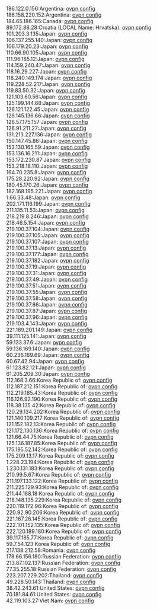 186.122.0.156:Argentina: [ovpn config](vpn/186_122_0_156.ovpn)  
186.158.220.152:Argentina: [ovpn config](vpn/186_158_220_152.ovpn)  
184.65.186.165:Canada: [ovpn config](vpn/184_65_186_165.ovpn)  
89.172.88.28:Croatia (LOCAL Name: Hrvatska): [ovpn config](vpn/89_172_88_28.ovpn)  
101.203.3.135:Japan: [ovpn config](vpn/101_203_3_135.ovpn)  
106.137.255.140:Japan: [ovpn config](vpn/106_137_255_140.ovpn)  
106.179.20.23:Japan: [ovpn config](vpn/106_179_20_23.ovpn)  
110.66.90.105:Japan: [ovpn config](vpn/110_66_90_105.ovpn)  
111.96.185.12:Japan: [ovpn config](vpn/111_96_185_12.ovpn)  
114.159.240.47:Japan: [ovpn config](vpn/114_159_240_47.ovpn)  
118.16.29.227:Japan: [ovpn config](vpn/118_16_29_227.ovpn)  
118.240.149.174:Japan: [ovpn config](vpn/118_240_149_174.ovpn)  
119.228.52.217:Japan: [ovpn config](vpn/119_228_52_217.ovpn)  
119.83.50.32:Japan: [ovpn config](vpn/119_83_50_32.ovpn)  
121.103.60.56:Japan: [ovpn config](vpn/121_103_60_56.ovpn)  
125.199.144.68:Japan: [ovpn config](vpn/125_199_144_68.ovpn)  
126.121.122.45:Japan: [ovpn config](vpn/126_121_122_45.ovpn)  
126.145.136.66:Japan: [ovpn config](vpn/126_145_136_66.ovpn)  
126.57.175.157:Japan: [ovpn config](vpn/126_57_175_157.ovpn)  
126.91.211.27:Japan: [ovpn config](vpn/126_91_211_27.ovpn)  
131.213.227.136:Japan: [ovpn config](vpn/131_213_227_136.ovpn)  
150.147.45.86:Japan: [ovpn config](vpn/150_147_45_86.ovpn)  
153.130.165.59:Japan: [ovpn config](vpn/153_130_165_59.ovpn)  
153.136.16.211:Japan: [ovpn config](vpn/153_136_16_211.ovpn)  
153.172.230.87:Japan: [ovpn config](vpn/153_172_230_87.ovpn)  
153.218.18.110:Japan: [ovpn config](vpn/153_218_18_110.ovpn)  
164.70.235.8:Japan: [ovpn config](vpn/164_70_235_8.ovpn)  
175.28.220.92:Japan: [ovpn config](vpn/175_28_220_92.ovpn)  
180.45.170.26:Japan: [ovpn config](vpn/180_45_170_26.ovpn)  
182.168.195.221:Japan: [ovpn config](vpn/182_168_195_221.ovpn)  
1.66.33.48:Japan: [ovpn config](vpn/1_66_33_48.ovpn)  
202.171.116.199:Japan: [ovpn config](vpn/202_171_116_199.ovpn)  
211.135.11.53:Japan: [ovpn config](vpn/211_135_11_53.ovpn)  
218.219.8.246:Japan: [ovpn config](vpn/218_219_8_246.ovpn)  
218.46.5.154:Japan: [ovpn config](vpn/218_46_5_154.ovpn)  
219.100.37.104:Japan: [ovpn config](vpn/219_100_37_104.ovpn)  
219.100.37.105:Japan: [ovpn config](vpn/219_100_37_105.ovpn)  
219.100.37.107:Japan: [ovpn config](vpn/219_100_37_107.ovpn)  
219.100.37.13:Japan: [ovpn config](vpn/219_100_37_13.ovpn)  
219.100.37.177:Japan: [ovpn config](vpn/219_100_37_177.ovpn)  
219.100.37.182:Japan: [ovpn config](vpn/219_100_37_182.ovpn)  
219.100.37.19:Japan: [ovpn config](vpn/219_100_37_19.ovpn)  
219.100.37.31:Japan: [ovpn config](vpn/219_100_37_31.ovpn)  
219.100.37.49:Japan: [ovpn config](vpn/219_100_37_49.ovpn)  
219.100.37.51:Japan: [ovpn config](vpn/219_100_37_51.ovpn)  
219.100.37.55:Japan: [ovpn config](vpn/219_100_37_55.ovpn)  
219.100.37.58:Japan: [ovpn config](vpn/219_100_37_58.ovpn)  
219.100.37.86:Japan: [ovpn config](vpn/219_100_37_86.ovpn)  
219.100.37.87:Japan: [ovpn config](vpn/219_100_37_87.ovpn)  
219.100.37.96:Japan: [ovpn config](vpn/219_100_37_96.ovpn)  
219.103.4.143:Japan: [ovpn config](vpn/219_103_4_143.ovpn)  
221.189.201.149:Japan: [ovpn config](vpn/221_189_201_149.ovpn)  
39.111.125.141:Japan: [ovpn config](vpn/39_111_125_141.ovpn)  
59.133.37.6:Japan: [ovpn config](vpn/59_133_37_6.ovpn)  
59.136.169.140:Japan: [ovpn config](vpn/59_136_169_140.ovpn)  
60.236.169.69:Japan: [ovpn config](vpn/60_236_169_69.ovpn)  
60.67.42.94:Japan: [ovpn config](vpn/60_67_42_94.ovpn)  
61.123.82.121:Japan: [ovpn config](vpn/61_123_82_121.ovpn)  
61.205.209.30:Japan: [ovpn config](vpn/61_205_209_30.ovpn)  
112.168.3.66:Korea Republic of: [ovpn config](vpn/112_168_3_66.ovpn)  
112.187.212.151:Korea Republic of: [ovpn config](vpn/112_187_212_151.ovpn)  
112.219.185.43:Korea Republic of: [ovpn config](vpn/112_219_185_43.ovpn)  
116.126.92.190:Korea Republic of: [ovpn config](vpn/116_126_92_190.ovpn)  
118.38.135.42:Korea Republic of: [ovpn config](vpn/118_38_135_42.ovpn)  
120.29.134.202:Korea Republic of: [ovpn config](vpn/120_29_134_202.ovpn)  
121.140.109.217:Korea Republic of: [ovpn config](vpn/121_140_109_217.ovpn)  
121.152.182.13:Korea Republic of: [ovpn config](vpn/121_152_182_13.ovpn)  
121.172.130.136:Korea Republic of: [ovpn config](vpn/121_172_130_136.ovpn)  
121.66.44.75:Korea Republic of: [ovpn config](vpn/121_66_44_75.ovpn)  
125.136.187.85:Korea Republic of: [ovpn config](vpn/125_136_187_85.ovpn)  
175.195.52.142:Korea Republic of: [ovpn config](vpn/175_195_52_142.ovpn)  
175.209.13.17:Korea Republic of: [ovpn config](vpn/175_209_13_17.ovpn)  
1.228.23.194:Korea Republic of: [ovpn config](vpn/1_228_23_194.ovpn)  
1.230.131.183:Korea Republic of: [ovpn config](vpn/1_230_131_183.ovpn)  
210.99.5.67:Korea Republic of: [ovpn config](vpn/210_99_5_67.ovpn)  
211.197.133.122:Korea Republic of: [ovpn config](vpn/211_197_133_122.ovpn)  
211.225.129.93:Korea Republic of: [ovpn config](vpn/211_225_129_93.ovpn)  
211.44.188.18:Korea Republic of: [ovpn config](vpn/211_44_188_18.ovpn)  
218.148.135.229:Korea Republic of: [ovpn config](vpn/218_148_135_229.ovpn)  
220.119.172.96:Korea Republic of: [ovpn config](vpn/220_119_172_96.ovpn)  
220.92.90.206:Korea Republic of: [ovpn config](vpn/220_92_90_206.ovpn)  
221.167.26.145:Korea Republic of: [ovpn config](vpn/221_167_26_145.ovpn)  
222.101.152.135:Korea Republic of: [ovpn config](vpn/222_101_152_135.ovpn)  
222.120.189.180:Korea Republic of: [ovpn config](vpn/222_120_189_180.ovpn)  
39.117.185.77:Korea Republic of: [ovpn config](vpn/39_117_185_77.ovpn)  
59.7.54.123:Korea Republic of: [ovpn config](vpn/59_7_54_123.ovpn)  
217.138.212.58:Romania: [ovpn config](vpn/217_138_212_58.ovpn)  
178.66.156.180:Russian Federation: [ovpn config](vpn/178_66_156_180.ovpn)  
213.87.102.137:Russian Federation: [ovpn config](vpn/213_87_102_137.ovpn)  
77.35.255.18:Russian Federation: [ovpn config](vpn/77_35_255_18.ovpn)  
223.207.229.202:Thailand: [ovpn config](vpn/223_207_229_202.ovpn)  
49.228.50.143:Thailand: [ovpn config](vpn/49_228_50_143.ovpn)  
38.42.243.61:United States: [ovpn config](vpn/38_42_243_61.ovpn)  
70.181.84.61:United States: [ovpn config](vpn/70_181_84_61.ovpn)  
42.119.103.27:Viet Nam: [ovpn config](vpn/42_119_103_27.ovpn)  
